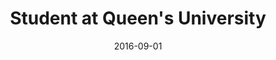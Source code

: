 ---
title: Student at Queen's University
eventType: other
date: 2016-09-01
endDate: 2020-04-01
thumbnail: queens-thumb
thumbnailBorder: true
excerpt: Bachelor of Computing (Honours, Software Design).<br><a target="_blank" rel="noopener noreferrer" href="https://cips.ca/SoftwareEngineering/#:~:text=queen%E2%80%99s%20university">CIPS Accredited</a> Software Engineering program.
---